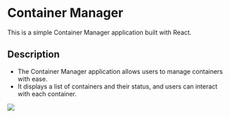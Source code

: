 # Container Manager

This is a simple Container Manager application built with React.

## Description

- The Container Manager application allows users to manage containers with ease. 
- It displays a list of containers and their status, and users can interact with each container.

<img src="Screenshot.png">

